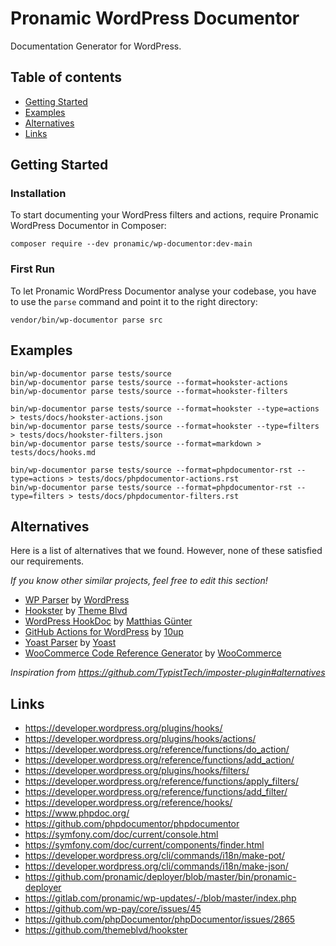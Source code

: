 # Pronamic WordPress Documentor

Documentation Generator for WordPress.

## Table of contents

- [Getting Started](#getting-started)
- [Examples](#examples)
- [Alternatives](#alternatives)
- [Links](#links)

## Getting Started

### Installation

To start documenting your WordPress filters and actions, require Pronamic WordPress Documentor in Composer:

```
composer require --dev pronamic/wp-documentor:dev-main
```

### First Run

To let Pronamic WordPress Documentor analyse your codebase, you have to use the `parse` command and point it to the right directory:

```
vendor/bin/wp-documentor parse src
```

## Examples

```
bin/wp-documentor parse tests/source
bin/wp-documentor parse tests/source --format=hookster-actions
bin/wp-documentor parse tests/source --format=hookster-filters
```

```
bin/wp-documentor parse tests/source --format=hookster --type=actions > tests/docs/hookster-actions.json
bin/wp-documentor parse tests/source --format=hookster --type=filters > tests/docs/hookster-filters.json
bin/wp-documentor parse tests/source --format=markdown > tests/docs/hooks.md
```

```
bin/wp-documentor parse tests/source --format=phpdocumentor-rst --type=actions > tests/docs/phpdocumentor-actions.rst
bin/wp-documentor parse tests/source --format=phpdocumentor-rst --type=filters > tests/docs/phpdocumentor-filters.rst
```

## Alternatives

Here is a list of alternatives that we found. However, none of these satisfied our requirements.

*If you know other similar projects, feel free to edit this section!*

- [WP Parser](https://github.com/WordPress/phpdoc-parser) by [WordPress](https://github.com/WordPress)
- [Hookster](https://github.com/themeblvd/hookster) by [Theme Blvd](https://github.com/themeblvd)
- [WordPress HookDoc](https://github.com/matzeeable/wp-hookdoc) by [Matthias Günter](https://github.com/matzeeable)
- [GitHub Actions for WordPress](https://github.com/10up/actions-wordpress/blob/stable/hookdocs-workflow.md) by [10up](https://github.com/10up)
- [Yoast Parser](https://github.com/Yoast/code-documentation-extractor) by [Yoast](https://github.com/Yoast)
- [WooCommerce Code Reference Generator](https://github.com/woocommerce/code-reference) by [WooCommerce](https://github.com/woocommerce)

*Inspiration from https://github.com/TypistTech/imposter-plugin#alternatives*

## Links

- https://developer.wordpress.org/plugins/hooks/
- https://developer.wordpress.org/plugins/hooks/actions/
- https://developer.wordpress.org/reference/functions/do_action/
- https://developer.wordpress.org/reference/functions/add_action/
- https://developer.wordpress.org/plugins/hooks/filters/
- https://developer.wordpress.org/reference/functions/apply_filters/
- https://developer.wordpress.org/reference/functions/add_filter/
- https://developer.wordpress.org/reference/hooks/
- https://www.phpdoc.org/
- https://github.com/phpdocumentor/phpdocumentor
- https://symfony.com/doc/current/console.html
- https://symfony.com/doc/current/components/finder.html
- https://developer.wordpress.org/cli/commands/i18n/make-pot/
- https://developer.wordpress.org/cli/commands/i18n/make-json/
- https://github.com/pronamic/deployer/blob/master/bin/pronamic-deployer
- https://gitlab.com/pronamic/wp-updates/-/blob/master/index.php
- https://github.com/wp-pay/core/issues/45
- https://github.com/phpDocumentor/phpDocumentor/issues/2865
- https://github.com/themeblvd/hookster

